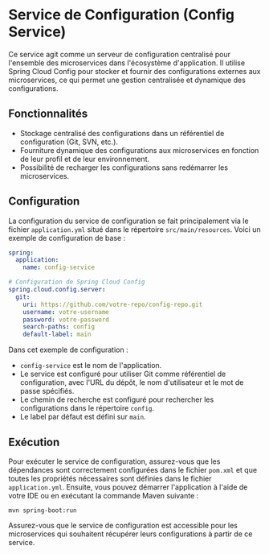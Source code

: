 # Service de Configuration (Config Service)

Ce service agit comme un serveur de configuration centralisé pour l'ensemble des microservices dans l'écosystème d'application. Il utilise Spring Cloud Config pour stocker et fournir des configurations externes aux microservices, ce qui permet une gestion centralisée et dynamique des configurations.

## Fonctionnalités

- Stockage centralisé des configurations dans un référentiel de configuration (Git, SVN, etc.).
- Fourniture dynamique des configurations aux microservices en fonction de leur profil et de leur environnement.
- Possibilité de recharger les configurations sans redémarrer les microservices.

## Configuration

La configuration du service de configuration se fait principalement via le fichier `application.yml` situé dans le répertoire `src/main/resources`. Voici un exemple de configuration de base :

```yaml
spring:
  application:
    name: config-service

# Configuration de Spring Cloud Config
spring.cloud.config.server:
  git:
    uri: https://github.com/votre-repo/config-repo.git
    username: votre-username
    password: votre-password
    search-paths: config
    default-label: main
```

Dans cet exemple de configuration :

- `config-service` est le nom de l'application.
- Le service est configuré pour utiliser Git comme référentiel de configuration, avec l'URL du dépôt, le nom d'utilisateur et le mot de passe spécifiés.
- Le chemin de recherche est configuré pour rechercher les configurations dans le répertoire `config`.
- Le label par défaut est défini sur `main`.

## Exécution

Pour exécuter le service de configuration, assurez-vous que les dépendances sont correctement configurées dans le fichier `pom.xml` et que toutes les propriétés nécessaires sont définies dans le fichier `application.yml`. Ensuite, vous pouvez démarrer l'application à l'aide de votre IDE ou en exécutant la commande Maven suivante :

```
mvn spring-boot:run
```

Assurez-vous que le service de configuration est accessible pour les microservices qui souhaitent récupérer leurs configurations à partir de ce service.



